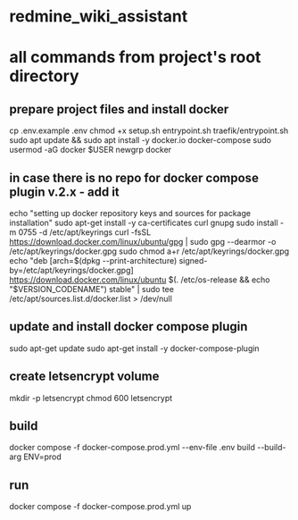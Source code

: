 # redmine_wiki_assistant

# all commands from project's root directory
## prepare project files and install docker
cp .env.example .env
chmod +x setup.sh entrypoint.sh traefik/entrypoint.sh
sudo apt update && sudo apt install -y docker.io docker-compose
sudo usermod -aG docker $USER
newgrp docker
## in case there is no repo for docker compose plugin v.2.x - add it
echo "setting up docker repository keys and sources for package installation"
sudo apt-get install -y ca-certificates curl gnupg
sudo install -m 0755 -d /etc/apt/keyrings
curl -fsSL https://download.docker.com/linux/ubuntu/gpg | sudo gpg --dearmor -o /etc/apt/keyrings/docker.gpg
sudo chmod a+r /etc/apt/keyrings/docker.gpg
echo "deb [arch=$(dpkg --print-architecture) signed-by=/etc/apt/keyrings/docker.gpg] \
https://download.docker.com/linux/ubuntu $(. /etc/os-release && echo "$VERSION_CODENAME") stable" | sudo tee \
/etc/apt/sources.list.d/docker.list > /dev/null
## update and install docker compose plugin
sudo apt-get update
sudo apt-get install -y docker-compose-plugin
## create letsencrypt volume
mkdir -p letsencrypt
chmod 600 letsencrypt
## build
docker compose -f docker-compose.prod.yml --env-file .env build --build-arg ENV=prod
## run
docker compose -f docker-compose.prod.yml up
